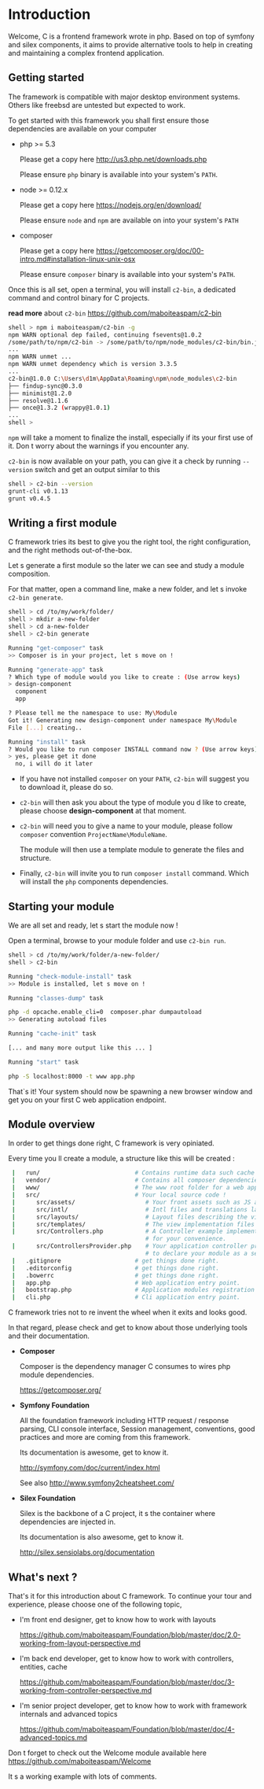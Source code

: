 # Introduction

Welcome, C is a frontend framework wrote in php.
Based on top of symfony and silex components, it aims to provide
alternative tools to help in creating and maintaining
a complex frontend application.

## Getting started

The framework is compatible with major desktop environment systems.
Others like freebsd are untested but expected to work.

To get started with this framework
you shall first ensure those dependencies are available on your computer

- php >= 5.3

    Please get a copy here http://us3.php.net/downloads.php

    Please ensure `php` binary is available into your system's `PATH`.

- node >= 0.12.x

    Please get a copy here https://nodejs.org/en/download/

    Please ensure `node` and `npm` are available on into your system's `PATH`

- composer

    Please get a copy here https://getcomposer.org/doc/00-intro.md#installation-linux-unix-osx

    Please ensure `composer` binary is available into your system's `PATH`.

Once this is all set, open a terminal,
you will install `c2-bin`,
a dedicated command and control binary for C projects.

__read more__ about `c2-bin` https://github.com/maboiteaspam/c2-bin

```sh
shell > npm i maboiteaspam/c2-bin -g
npm WARN optional dep failed, continuing fsevents@1.0.2
/some/path/to/npm/c2-bin -> /some/path/to/npm/node_modules/c2-bin/bin.js
...
npm WARN unmet ...
npm WARN unmet dependency which is version 3.3.5
...
c2-bin@1.0.0 C:\Users\d1m\AppData\Roaming\npm\node_modules\c2-bin
├── findup-sync@0.3.0
├── minimist@1.2.0
├── resolve@1.1.6
├── once@1.3.2 (wrappy@1.0.1)
...
shell >
```

`npm` will take a moment to finalize the install, especially if its your first use of it.
Don t worry about the warnings if you encounter any.

`c2-bin` is now available on your path, you can give it a check by running `--version` switch and get an output similar to this

```sh
shell > c2-bin --version
grunt-cli v0.1.13
grunt v0.4.5
```

## Writing a first module

C framework tries its best to give you the right tool, the right configuration, and the right methods out-of-the-box.

Let s generate a first module so the later we can see and study a module composition.

For that matter, open a command line, make a new folder, and let s invoke `c2-bin generate`.

```sh
shell > cd /to/my/work/folder/
shell > mkdir a-new-folder
shell > cd a-new-folder
shell > c2-bin generate

Running "get-composer" task
>> Composer is in your project, let s move on !

Running "generate-app" task
? Which type of module would you like to create : (Use arrow keys)
> design-component
  component
  app

? Please tell me the namespace to use: My\Module
Got it! Generating new design-component under namespace My\Module
File [...] creating..

Running "install" task
? Would you like to run composer INSTALL command now ? (Use arrow keys)
> yes, please get it done
  no, i will do it later
```

- If you have not installed `composer` on your `PATH`, `c2-bin` will suggest you to download it, please do so.

- `c2-bin` will then ask you about the type of module you d like to create,
please choose __design-component__ at that moment.

- `c2-bin` will need you to give a name to your module, please follow `composer` convention `ProjectName\ModuleName`.

    The module will then use a template module to generate the files and structure.

- Finally, `c2-bin` will invite you to run `composer install` command. Which will install the `php` components dependencies.


## Starting your module

We are all set and ready, let s start the module now !

Open a terminal, browse to your module folder and use `c2-bin run`.

```sh
shell > cd /to/my/work/folder/a-new-folder/
shell > c2-bin

Running "check-module-install" task
>> Module is installed, let s move on !

Running "classes-dump" task

php -d opcache.enable_cli=0  composer.phar dumpautoload
>> Generating autoload files

Running "cache-init" task

[... and many more output like this ... ]

Running "start" task

php -S localhost:8000 -t www app.php
```

That`s it! Your system should now be spawning a new browser window and get you on your first C web application endpoint.


## Module overview

In order to get things done right, C framework is very opiniated.

Every time you ll create a module, a structure like this will be created :

```sh
 |   run/                           # Contains runtime data such cache
 |   vendor/                        # Contains all composer dependencies.
 |   www/                           # The www root folder for a web application.
 |   src/                           # Your local source code !
 |      src/assets/                    # Your front assets such as JS and CSS files.
 |      src/intl/                      # Intl files and translations lands here.
 |      src/layouts/                   # Layout files describing the view lands here.
 |      src/templates/                 # The view implementation files stand here.
 |      src/Controllers.php            # A Controller example implementation,
                                       # for your convenience.
 |      src/ControllersProvider.php    # Your application controller provider,
                                       # to declare your module as a service.
 |   .gitignore                     # get things done right.
 |   .editorconfig                  # get things done right.
 |   .bowerrc                       # get things done right.
 |   app.php                        # Web application entry point.
 |   bootstrap.php                  # Application modules registration and configuration.
 |   cli.php                        # Cli application entry point.
```

C framework tries not to re invent the wheel when it exits and looks good.

In that regard, please check and get to know about those underlying tools and their documentation.

- __Composer__

    Composer is the dependency manager C consumes to wires php module dependencies.

    https://getcomposer.org/

- __Symfony Foundation__

    All the foundation framework including HTTP request / response parsing, CLI console interface, Session management, conventions, good practices and more are coming from this framework.

    Its documentation is awesome, get to know it.

    http://symfony.com/doc/current/index.html

    See also http://www.symfony2cheatsheet.com/

- __Silex Foundation__

    Silex is the backbone of a C project, it s the container where dependencies are injected in.

    Its documentation is also awesome, get to know it.

    http://silex.sensiolabs.org/documentation





## What's next ?

That's it for this introduction about C framework.
To continue your tour and experience, please choose one of the following topic,

- I'm front end designer, get to know how to work with layouts

    https://github.com/maboiteaspam/Foundation/blob/master/doc/2.0-working-from-layout-perspective.md

- I'm back end developer, get to know how to work with controllers, entities, cache

    https://github.com/maboiteaspam/Foundation/blob/master/doc/3-working-from-controller-perspective.md

- I'm senior project developer, get to know how to work with framework internals and advanced topics

    https://github.com/maboiteaspam/Foundation/blob/master/doc/4-advanced-topics.md

Don t forget to check out the Welcome module available here
https://github.com/maboiteaspam/Welcome

It s a working example with lots of comments.

